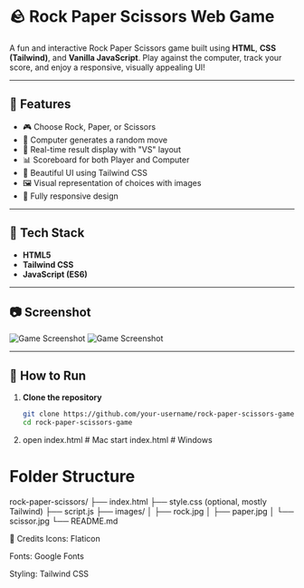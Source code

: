 # 🪨 Rock Paper Scissors Web Game

A fun and interactive Rock Paper Scissors game built using **HTML**, **CSS (Tailwind)**, and **Vanilla JavaScript**. Play against the computer, track your score, and enjoy a responsive, visually appealing UI!

---

## 🚀 Features

- 🎮 Choose Rock, Paper, or Scissors
- 🤖 Computer generates a random move
- 🔄 Real-time result display with "VS" layout
- 📊 Scoreboard for both Player and Computer
- 🌈 Beautiful UI using Tailwind CSS
- 🖼️ Visual representation of choices with images
- 📱 Fully responsive design

---

## 🧰 Tech Stack

- **HTML5**
- **Tailwind CSS**
- **JavaScript (ES6)**

---

## 📷 Screenshot

![Game Screenshot](<img width="1366" height="607" alt="image" src="https://github.com/user-attachments/assets/da017281-2a8c-42fe-8f13-27398414517c" />)
![Game Screenshot](<img width="1366" height="607" alt="image" src="https://github.com/user-attachments/assets/e9f518cc-52dc-4993-a167-847afc1e0ed8" />)

---

## 📝 How to Run

1. **Clone the repository**
   ```bash
   git clone https://github.com/your-username/rock-paper-scissors-game.git
   cd rock-paper-scissors-game
2. open index.html     # Mac
   start index.html    # Windows

# Folder Structure
rock-paper-scissors/
├── index.html
├── style.css (optional, mostly Tailwind)
├── script.js
├── images/
│   ├── rock.jpg
│   ├── paper.jpg
│   └── scissor.jpg
└── README.md

🙌 Credits
Icons: Flaticon

Fonts: Google Fonts

Styling: Tailwind CSS

